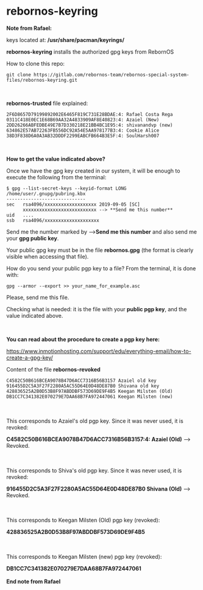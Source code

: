 # rebornos-keyring

**Note from Rafael:**

keys located at: **/usr/share/pacman/keyrings/**

**rebornos-keyring** installs the authorized gpg keys from RebornOS

How to clone this repo:

```
git clone https://gitlab.com/rebornos-team/rebornos-special-system-files/rebornos-keyring.git
```

<br>

**rebornos-trusted** file explained:
```
2F6D8657D79199892002E6465F819C731E28BDAE:4: Rafael Costa Rega
0311C418E0EC1E68B69AA32A4833909AF8E40823:4: Azaiel (New)
2DD26266ABFEDBE49E7B7D330218E21BB4BC1E95:4: shivanandvp (new)
634862E57AB72263FB556DC92A54E5AA978177B3:4: Cookie Alice
38D3F838D6A0A3AB32DDDF2299EABCFB664B3E5F:4: SoulHarsh007
```

<br>

**How to get the value indicated above?**

Once we have the gpg key created in our system, it will be enough to execute the following from the terminal:

```
$ gpg --list-secret-keys --keyid-format LONG
/home/user/.gnupg/pubring.kbx
-----------------------------
sec   rsa4096/xxxxxxxxxxxxxxxxxxx 2019-09-05 [SC]
      xxxxxxxxxxxxxxxxxxxxxxxxxxx --> **Send me this number**
uid   ....
ssb   rsa4096/xxxxxxxxxxxxxxxxxxxx
```


Send me the number marked by -->****Send me this number****  and also send me your **gpg public key**.

Your public gpg key must be in the file **rebornos.gpg** (the format is clearly visible when accessing that file).

How do you send your public pgp key to a file? From the terminal, it is done with:

```
gpg --armor --export >> your_name_for_example.asc
```

Please, send me this file.

Checking what is needed: it is the file with your **public pgp key**, and the value indicated above.


<br>

**You can read about the procedure to create a pgp key here:**

https://www.inmotionhosting.com/support/edu/everything-email/how-to-create-a-gpg-key/


Content of the file **rebornos-revoked**

```
C4582C50B616BCEA9078B47D6ACC7316B56B3157 Azaiel old key
916455D2C5A3F27F2280A5AC55D64E0D48DE87B0 Shivana old key
428836525A2B0D53B8F97ABDDBF573D69DE9F4B5 Keegan Milsten (Old)
DB1CC7C341382E070279E7DAA68B7FA972447061 Keegan Milsten (new)
```
<br><br>
This corresponds to Azaiel's old pgp key. Since it was never used, it is revoked:

**C4582C50B616BCEA9078B47D6ACC7316B56B3157:4: Azaiel (Old)** --> Revoked.

<br><br>
This corresponds to Shiva's old pgp key. Since it was never used, it is revoked:

**916455D2C5A3F27F2280A5AC55D64E0D48DE87B0 Shivana (Old)** --> Revoked.

<br><br>
This corresponds to Keegan Milsten (Old) pgp key (revoked):

**428836525A2B0D53B8F97ABDDBF573D69DE9F4B5**

<br><br>
This corresponds to Keegan Milsten (new) pgp key (revoked):

**DB1CC7C341382E070279E7DAA68B7FA972447061**
<br><br>
**End note from Rafael**
